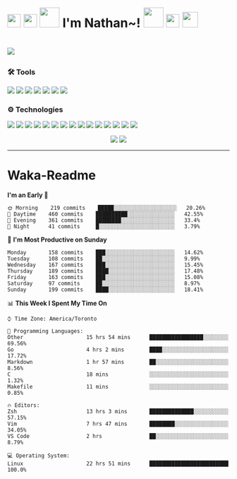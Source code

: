 <h1><img src="https://emojis.slackmojis.com/emojis/images/1562883039/5948/bongo_blob.gif?1562883039" width="30"> <img src="https://emojis.slackmojis.com/emojis/images/1563480763/5999/meow_party.gif?1563480763" width="30"> <img src="https://emojis.slackmojis.com/emojis/images/1547582922/5197/party_blob.gif?1547582922" width="45"> I'm Nathan~! <img src="https://emojis.slackmojis.com/emojis/images/1547582922/5197/party_blob.gif?1547582922" width="45"> <img src="https://emojis.slackmojis.com/emojis/images/1563480763/5999/meow_party.gif?1563480763" width="30"> <img src="https://emojis.slackmojis.com/emojis/images/1536351075/4595/blob-turtle.gif?1536351075" width="35"><h1>

![](https://visitor-badge.laobi.icu/badge?page_id=nathan13888.visiter.badge)

### 🛠 Tools

[![](https://img.shields.io/badge/OS-Arch-1793D1?style=flat-square&logo=arch-linux&logoColor=white)](https://en.wikipedia.org/wiki/Linux)
[![](https://img.shields.io/badge/Server_OS-Debian-A81D33?style=flat-square&logo=debian&logoColor=white)](https://en.wikipedia.org/wiki/Linux)
[![](https://img.shields.io/badge/Editor-VS_Code_Insiders-24bfa5?style=flat-square&logo=visual-studio-code&logoColor=white)](https://code.visualstudio.com/)
[![](https://img.shields.io/badge/Editor-Neovim-66aa4a?style=flat-square&logo=neovim&logoColor=white)](https://github.com/neovim/neovim)
[![](https://img.shields.io/badge/Browser-Firefox_Nightly-524dc3?style=flat-square&logo=firefox-browser&logoColor=white)](https://www.mozilla.org/en-US/firefox/new/)
[![](https://img.shields.io/badge/Terminal-Oh_My_ZSH-4EAA25?style=flat-square&logo=gnu-bash&logoColor=white)](https://www.mozilla.org/en-US/firefox/new/)
[![](https://img.shields.io/badge/Messenging-Discord-7289da?style=flat-square&logo=discord&logoColor=white)](https://discord.com)

### ⚙️ Technologies

![](https://img.shields.io/badge/-Git-F05032?style=flat-square&logo=git&logoColor=white)
![](https://img.shields.io/badge/-C++-00599C?style=flat-square&logo=c%2B%2B&logoColor=white)
![](https://img.shields.io/badge/-Go-00ADD8?style=flat-square&logo=go&logoColor=white)
![](https://img.shields.io/badge/-Java-007396?style=flat-square&logo=java&logoColor=white)
![](https://img.shields.io/badge/-Javascript-F7DF1E?style=flat-square&logo=javascript&logoColor=white)
![](https://img.shields.io/badge/-Typescript-007ACC?style=flat-square&logo=typescript&logoColor=white)
![](https://img.shields.io/badge/-Sass-CC6699?style=flat-square&logo=sass&logoColor=white)
![](https://img.shields.io/badge/-NPM-CB3837?style=flat-square&logo=npm&logoColor=white)
![](https://img.shields.io/badge/-Angular-DD0031?style=flat-square&logo=angular&logoColor=white)
![](https://img.shields.io/badge/-ESLint-4B32C3?style=flat-square&logo=eslint&logoColor=white)
![](https://img.shields.io/badge/-Docker-46a2f1?style=flat-square&logo=docker&logoColor=white)
![](https://img.shields.io/badge/-Heroku-430098?style=flat-square&logo=heroku&logoColor=white)
![](https://img.shields.io/badge/-Netlify-00C7B7?style=flat-square&logo=netlify&logoColor=white)
![](https://img.shields.io/badge/-Digital_Ocean-0080FF?style=flat-square&logo=digitalocean&logoColor=white)
![](https://img.shields.io/badge/-MongoDB-13aa52?style=flat-square&logo=mongodb&logoColor=white)

<p align="center">
  <img src="https://github-readme-stats.vercel.app/api?username=Nathan13888&show_icons=true&hide=stars&hide_border=true&bg_color=282a36&title_color=fdaaaa&text_color=fdaaaa&icon_color=fdaaaa&count_private=true&include_all_commits=true">
  <img src="https://github-profile-trophy.vercel.app/?username=Nathan13888&theme=onedark&column=6">
</p>

---

# Waka-Readme
<!--START_SECTION:waka-->
**I'm an Early 🐤** 

```text
🌞 Morning    219 commits    █████░░░░░░░░░░░░░░░░░░░░   20.26% 
🌆 Daytime    460 commits    ██████████░░░░░░░░░░░░░░░   42.55% 
🌃 Evening    361 commits    ████████░░░░░░░░░░░░░░░░░   33.4% 
🌙 Night      41 commits     █░░░░░░░░░░░░░░░░░░░░░░░░   3.79%

```
📅 **I'm Most Productive on Sunday** 

```text
Monday       158 commits    ███░░░░░░░░░░░░░░░░░░░░░░   14.62% 
Tuesday      108 commits    ██░░░░░░░░░░░░░░░░░░░░░░░   9.99% 
Wednesday    167 commits    ███░░░░░░░░░░░░░░░░░░░░░░   15.45% 
Thursday     189 commits    ████░░░░░░░░░░░░░░░░░░░░░   17.48% 
Friday       163 commits    ███░░░░░░░░░░░░░░░░░░░░░░   15.08% 
Saturday     97 commits     ██░░░░░░░░░░░░░░░░░░░░░░░   8.97% 
Sunday       199 commits    ████░░░░░░░░░░░░░░░░░░░░░   18.41%

```


📊 **This Week I Spent My Time On** 

```text
⌚︎ Time Zone: America/Toronto

💬 Programming Languages: 
Other                    15 hrs 54 mins      █████████████████░░░░░░░░   69.56% 
Go                       4 hrs 2 mins        ████░░░░░░░░░░░░░░░░░░░░░   17.72% 
Markdown                 1 hr 57 mins        ██░░░░░░░░░░░░░░░░░░░░░░░   8.56% 
C                        18 mins             ░░░░░░░░░░░░░░░░░░░░░░░░░   1.32% 
Makefile                 11 mins             ░░░░░░░░░░░░░░░░░░░░░░░░░   0.85%

🔥 Editors: 
Zsh                      13 hrs 3 mins       ██████████████░░░░░░░░░░░   57.15% 
Vim                      7 hrs 47 mins       ████████░░░░░░░░░░░░░░░░░   34.05% 
VS Code                  2 hrs               ██░░░░░░░░░░░░░░░░░░░░░░░   8.79%

💻 Operating System: 
Linux                    22 hrs 51 mins      █████████████████████████   100.0%

```


<!--END_SECTION:waka-->
